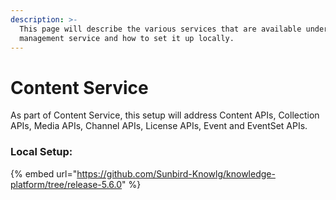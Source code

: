 ```yaml
---
description: >-
  This page will describe the various services that are available under asset
  management service and how to set it up locally.
---
```


# Content Service

As part of Content Service, this setup will address Content APIs, Collection APIs, Media APIs, Channel APIs, License APIs, Event and EventSet APIs.

### Local Setup:

{% embed url="https://github.com/Sunbird-Knowlg/knowledge-platform/tree/release-5.6.0" %}

